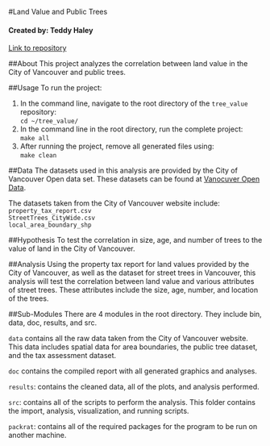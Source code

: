 #Land Value and Public Trees

#### Created by: Teddy Haley

[Link to repository](https://github.ubc.ca/teddyh/tree_value)

##About
This project analyzes the correlation between land value in the City of Vancouver and public trees. 

##Usage
To run the project:

1. In the command line, navigate to the root directory of the `tree_value` repository:  
`cd ~/tree_value/`
2. In the command line in the root directory, run the complete project:  
`make all`   
3. After running the project, remove all generated files using:  
`make clean`

##Data
The datasets used in this analysis are provided by the City of Vancouver Open data set. These datasets can be found at [Vanocuver Open Data](#http://data.vancouver.ca/datacatalogue/index.htm).

The datasets taken from the City of Vancouver website include:
`property_tax_report.csv`  
`StreetTrees_CityWide.csv`  
`local_area_boundary_shp`


##Hypothesis
To test the correlation in size, age, and number of trees to the value of land in the City of Vancouver.

##Analysis
Using the property tax report for land values provided by the City of Vancouver, as well as the dataset for street trees in Vancouver, this analysis will test the correlation between land value and various attributes of street trees. These attributes include the size, age, number, and location of the trees. 

##Sub-Modules
There are 4 modules in the root directory. They include bin, data, doc, results, and src.

`data` contains all the raw data taken from the City of Vancouver website. This data includes spatial data for area boundaries, the public tree dataset, and the tax assessment dataset.

`doc` contains the compiled report with all generated graphics and analyses.

`results`: contains the cleaned data, all of the plots, and analysis performed.   

`src`: contains all of the scripts to perform the analysis. This folder contains the import, analysis, visualization, and running scripts. 

`packrat`: contains all of the required packages for the program to be run on another machine. 

